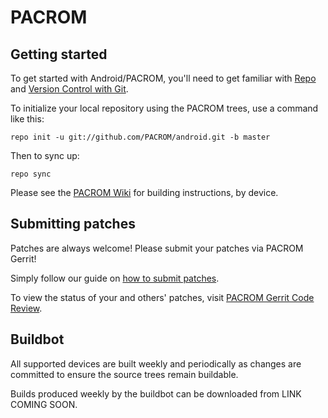 PACROM
===========

Getting started
---------------

To get started with Android/PACROM, you'll need to get
familiar with [Repo](https://source.android.com/source/using-repo.html) and [Version Control with Git](https://source.android.com/source/version-control.html).

To initialize your local repository using the PACROM trees, use a command like this:
```
repo init -u git://github.com/PACROM/android.git -b master
```
Then to sync up:
```
repo sync
```
Please see the [PACROM Wiki](https://wiki.pacrom.org/) for building instructions, by device.


Submitting patches
------------------
Patches are always welcome! Please submit your patches via PACROM Gerrit!

Simply follow our guide on [how to submit patches](https://wiki.pacrom.org/submitting-patch-howto.html).

To view the status of your and others' patches, visit [PACROM Gerrit Code Review](https://review.pacrom.org/).


Buildbot
--------

All supported devices are built weekly and periodically as changes are committed to ensure the source trees remain buildable.

Builds produced weekly by the buildbot can be downloaded from LINK COMING SOON.
